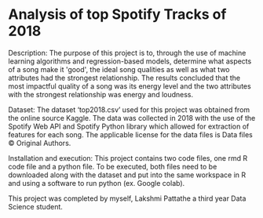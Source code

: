 # Analysis of top Spotify Tracks of 2018
Description: The purpose of this project is to, through the use of machine learning algorithms and regression-based models, determine what aspects of a song make it 'good', the ideal song qualities as well as what two attributes had the strongest relationship. The results concluded that the most impactful quality of a song was its energy level and the two attributes with the strongest relationship was energy and loudness.

Dataset: The dataset  ‘top2018.csv’ used for this project was obtained from the online source Kaggle. The data was collected in 2018 with the use of the Spotify Web API and Spotify Python library which allowed for extraction of features for each song. The applicable license for the data files is Data files © Original Authors.

Installation and execution: This project contains two code files, one rmd R code file and a python file. To be executed, both files need to be downloaded along with the dataset and put into the same workspace in R and using a software to run python (ex. Google colab).

This project was completed by myself, Lakshmi Pattathe a third year Data Science student. 

